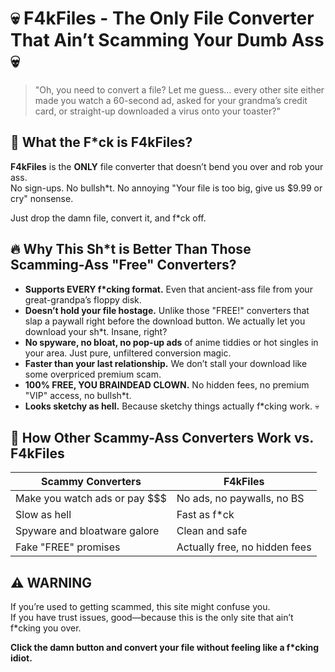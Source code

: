 # 💀 F4kFiles - The Only File Converter That Ain’t Scamming Your Dumb Ass 💀

> "Oh, you need to convert a file? Let me guess… every other site either made you watch a 60-second ad, asked for your grandma’s credit card, or straight-up downloaded a virus onto your toaster?"

## 🤡 What the F*ck is F4kFiles?

**F4kFiles** is the **ONLY** file converter that doesn’t bend you over and rob your ass.  
No sign-ups. No bullsh*t. No annoying "Your file is too big, give us $9.99 or cry" nonsense.  

Just drop the damn file, convert it, and f*ck off.

## 🔥 Why This Sh*t is Better Than Those Scamming-Ass "Free" Converters?

- **Supports EVERY f*cking format.** Even that ancient-ass file from your great-grandpa’s floppy disk.  
- **Doesn’t hold your file hostage.** Unlike those "FREE!" converters that slap a paywall right before the download button. We actually let you download your sh*t. Insane, right?  
- **No spyware, no bloat, no pop-up ads** of anime tiddies or hot singles in your area. Just pure, unfiltered conversion magic.  
- **Faster than your last relationship.** We don’t stall your download like some overpriced premium scam.  
- **100% FREE, YOU BRAINDEAD CLOWN.** No hidden fees, no premium "VIP" access, no bullsh*t.  
- **Looks sketchy as hell.** Because sketchy things actually f*cking work. 💀  

## 🤡 How Other Scammy-Ass Converters Work vs. F4kFiles

| **Scammy Converters**              | **F4kFiles**                          |
|------------------------------------|---------------------------------------|
| Make you watch ads or pay $$$      | No ads, no paywalls, no BS           |
| Slow as hell                       | Fast as f*ck                         |
| Spyware and bloatware galore       | Clean and safe                       |
| Fake "FREE" promises               | Actually free, no hidden fees        |

## ⚠️ WARNING

If you’re used to getting scammed, this site might confuse you.  
If you have trust issues, good—because this is the only site that ain’t f*cking you over.  

**Click the damn button and convert your file without feeling like a f*cking idiot.**
